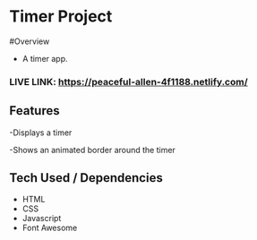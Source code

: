 # Timer Project
 
#Overview
- A timer app. 

### LIVE LINK: https://peaceful-allen-4f1188.netlify.com/

## Features 

-Displays a timer 

-Shows an animated border around the timer 

## Tech Used / Dependencies

- HTML
- CSS
- Javascript
- Font Awesome 
